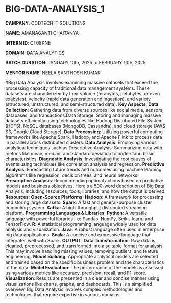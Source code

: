 # BIG-DATA-ANALYSIS_1

**CAMPANY**: CODTECH IT SOLUTIONS

**NAME**: AMANAGANTI CHAITANYA

**INTERN ID**: CT08KNE

**DOMAIN**: DATA ANALYTICS

**BATCH DURATION**: JANUARY 10th, 2025 to FEBRUARY 10th, 2025

**MENTOR NAME**: NEELA SANTHOSH KUMAR

#Big Data Analysis involves examining massive datasets that exceed the processing capacity of traditional data management systems. These datasets are characterized by their volume (terabytes, petabytes, or even exabytes), velocity (rapid data generation and ingestion), and variety (structured, unstructured, and semi-structured data). 
**Key Aspects**:
**Data Collection**: Gathering data from diverse sources like social media, sensors, databases, and transactions.Data Storage: Storing and managing massive datasets efficiently using technologies like Hadoop Distributed File System (HDFS), NoSQL databases (MongoDB, Cassandra), and cloud storage (AWS S3, Google Cloud Storage).
**Data Processing**: Utilizing powerful computing frameworks like Apache Spark, Hadoop, and Apache Flink to process data in parallel across distributed clusters.
**Data Analysis**: Employing various analytical techniques such as:Descriptive Analysis: Summarizing data with metrics like mean, median, and standard deviation to understand basic characteristics.
**Diagnostic Analysis**: Investigating the root causes of events using techniques like correlation analysis and regression.
**Predictive Analysis**: Forecasting future trends and outcomes using machine learning algorithms like regression, decision trees, and neural networks.
**Prescriptive Analysis**: Recommending optimal actions based on predictive models and business objectives.
Here's a 500-word description of Big Data Analysis, including resources, tools, libraries, and how the output is derived:
**Resources**:
**Open-Source Platforms**:
**Hadoop**: A framework for processing and storing large datasets.
**Spark**: A fast and general-purpose cluster computing system.
**Kafka**: A high-throughput distributed streaming platform.
**Programming Languages & Libraries**:
**Python**: A versatile language with powerful libraries like Pandas, NumPy, Scikit-learn, and TensorFlow.
**R**: A statistical programming language widely used for data analysis and visualization.
**Java**: A robust language often used in enterprise big data applications.
**Scala**: A concise and expressive language that integrates well with Spark.
**OUTPUT**: 
**Data Transformation**: Raw data is cleaned, preprocessed, and transformed into a suitable format for analysis. This may involve handling missing values, removing outliers, and feature engineering.
**Model Building**: Appropriate analytical models are selected and trained based on the specific business problem and the characteristics of the data.
**Model Evaluation**: The performance of the models is assessed using various metrics like accuracy, precision, recall, and F1-score.
**Visualization**: Results are presented in a clear and concise manner using visualizations like charts, graphs, and dashboards.
This is a simplified overview. Big Data Analysis involves complex methodologies and technologies that require expertise in various domains.
